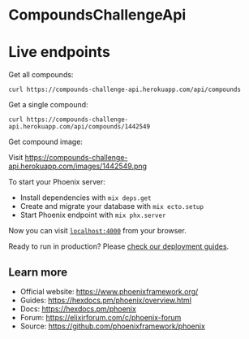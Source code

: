 # CompoundsChallengeApi

# Live endpoints

Get all compounds:
```
curl https://compounds-challenge-api.herokuapp.com/api/compounds
```

Get a single compound:
```
curl https://compounds-challenge-api.herokuapp.com/api/compounds/1442549
```

Get compound image:

Visit https://compounds-challenge-api.herokuapp.com/images/1442549.png


To start your Phoenix server:

  * Install dependencies with `mix deps.get`
  * Create and migrate your database with `mix ecto.setup`
  * Start Phoenix endpoint with `mix phx.server`

Now you can visit [`localhost:4000`](http://localhost:4000) from your browser.

Ready to run in production? Please [check our deployment guides](https://hexdocs.pm/phoenix/deployment.html).

## Learn more

  * Official website: https://www.phoenixframework.org/
  * Guides: https://hexdocs.pm/phoenix/overview.html
  * Docs: https://hexdocs.pm/phoenix
  * Forum: https://elixirforum.com/c/phoenix-forum
  * Source: https://github.com/phoenixframework/phoenix

